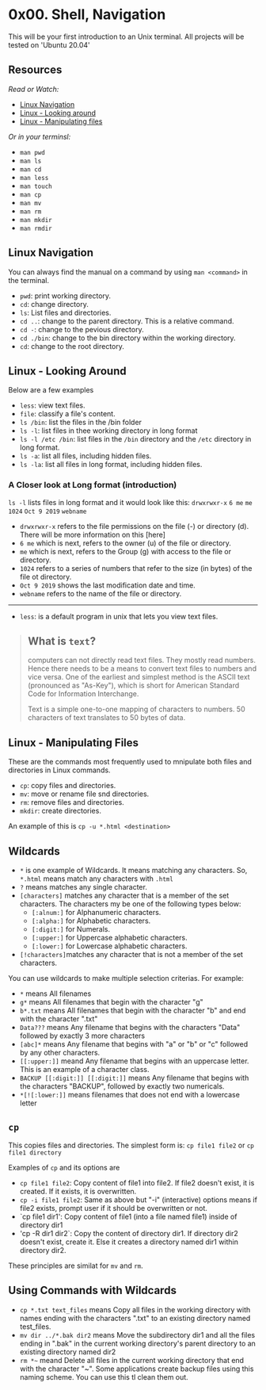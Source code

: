 # 0x00. Shell, Navigation

This will be your first introduction to an Unix terminal.
All projects will be tested on 'Ubuntu 20.04'

## Resources

*Read or Watch:*
* [Linux Navigation](http://linuxcommand.org/lc3_lts0020.php)
* [Linux - Looking around](http://linuxcommand.org/lc3_lts0030.php)
* [Linux - Manipulating files](http://linuxcommand.org/lc3_lts0050.php)

*Or in your terminsl:*
- `man pwd`
- `man ls`
- `man cd`
- `man less`
- `man touch`
- `man cp`
- `man mv`
- `man rm`
- `man mkdir`
- `man rmdir`

## Linux Navigation

You can always find the manual on a command by using `man <command>` in the terminal.

- `pwd`: print working directory.
- `cd`: change directory.
- `ls`: List files and directories.
- `cd ..`: change to the parent directory. This is a relative command.
- `cd -`: change to the pevious directory.
- `cd ./bin`: change to the bin directory within the working directory.
- `cd`: change to the root directory.

## Linux - Looking Around

Below are a few examples
- `less`: view text files.
- `file`: classify a file's content.
- `ls /bin`: list the files in the /bin folder
- `ls -l`: list files in thee working directory in long format
- `ls -l /etc /bin`: list files in the `/bin` directory and the `/etc` directory in long format.
- `ls -a`: list all files, including hidden files.
- `ls -la`: list all files in long format, including hidden files.

### A Closer look at Long format (introduction)

`ls -l` lists files in long format and it would look like this:
`drwxrwxr-x` `6 me` `me` `1024` `Oct 9 2019` `webname`

- `drwxrwxr-x` refers to the file permissions on the file (-) or directory (d). There will be more information on this [here]
- `6 me` which is next, refers to the owner (u) of the file or directory.
- `me` which is next, refers to the Group (g) with access to the file or directory.
- `1024` refers to a series of numbers that  refer to the size (in bytes) of the file ot directory.
- `Oct 9 2019` shows the last modification date and time.
- `webname` refers to the name of the file or directory.

---

- `less`: is a default program in unix that lets you view text files.

> ## What is `text`?
> computers can not directly read text files. They mostly read numbers. Hence there needs to be a means to convert text files to numbers and vice versa. One of the earliest and simplest method is the ASCII text (pronounced as "As-Key"), which is short for American Standard Code for Information Interchange.
>
> Text is a simple one-to-one mapping of characters to numbers. 50 characters of text translates to 50 bytes of data. 

## Linux - Manipulating Files

These are the commands most frequently used to mnipulate both files and directories in Linux commands.

- `cp`: copy files and directories.
- `mv`: move or rename file snd directories.
- `rm`: remove files and directories.
- `mkdir`: create directories.

An example of this is `cp -u *.html <destination>`

## Wildcards

- `*` is one example of Wildcards. It means matching any characters. So, `*.html` means match any characters with `.html`
- `?` means matches any single character.
- `[characters]` matches any character that is a member of the set characters. The characters my be one of the following types below:
	- `[:alnum:]` for Alphanumeric characters.
	- `[:alpha:]` for Alphabetic characters.
	- `[:digit:]` for Numerals.
	- `[:upper:]` for Uppercase alphabetic characters.
	- `[:lower:]` for Lowercase alphabetic characters.
- `[!characters]`matches any character that is not a member of the set characters.

You can use wildcards to make multiple selection criterias. For example:
- `*` means All filenames
- `g*` means All filenames that begin with the character "g"
- `b*.txt` means All filenames that begin with the character "b" and end with the character ".txt"
- `Data???` means Any filename that begins with the characters "Data" followed by exactly 3 more characters
- `[abc]*` means Any filename that begins with "a" or "b" or "c" followed by any other characters.
- `[[:upper:]]` meand Any filename that begins with an uppercase letter. This is an example of a character class.
- `BACKUP [[:digit:]] [[:digit:]]` means Any filename that begins with the characters "BACKUP", followed by exactly two numericals.
- `*[![:lower:]]` means filenames that does not end with a lowercase letter

## `cp`

This copies files and directories. The simplest form is:
`cp file1 file2` or
`cp file1 directory`

Examples of `cp` and its options are
- `cp file1 file2`: Copy content of file1 into file2. If file2 doesn't exist, it is created. If it exists, it is overwritten.
- `cp -i file1 file2`: Same as above but "-i" (interactive) options means if file2 exists, prompt user if it should be overwritten or not.
- `cp file1 dir1': Copy content of file1 (into a file named file1) inside of directory dir1
- 'cp -R dir1 dir2`: Copy the content of directory dir1. If directory dir2 doesn't exist, create it. Else it creates a directory named dir1 within directory dir2.

These principles are similat for `mv` and `rm`. 

## Using Commands with Wildcards

- `cp *.txt text_files` means Copy all files in the working directory with names ending with the characters ".txt" to an existing directory named test_files.
- `mv dir ../*.bak dir2` means Move the subdirectory dir1 and all the files ending in ".bak" in the current working directory's parent directory to an existing directory named dir2
- `rm *~` meand Delete all files in the current working directory that end with the character "~". Some applications create backup files using this naming scheme. You can use this tl clean them out.
